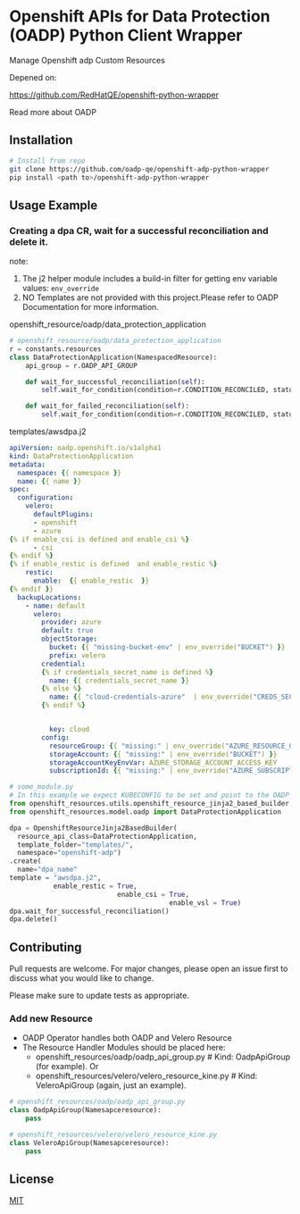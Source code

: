 # Openshift APIs for Data Protection (OADP) Python Client Wrapper 

Manage Openshift adp Custom Resources 

Depened on:

https://github.com/RedHatQE/openshift-python-wrapper


Read more about OADP



## Installation


```bash
# Install from repo
git clone https://github.com/oadp-qe/openshift-adp-python-wrapper
pip install <path to>/openshift-adp-python-wrapper
```

## Usage Example
### Creating a dpa CR, wait for a successful reconciliation and delete it. 
note: 
1. The j2 helper module includes a build-in filter for getting env variable values: `env_override`
2. NO Templates are not provided with this project.Please refer to OADP Documentation for more information. 

openshift_resource/oadp/data_protection_application
```python
# openshift_resource/oadp/data_protection_application
r = constants.resources
class DataProtectionApplication(NamespacedResource):
    api_group = r.OADP_API_GROUP

    def wait_for_successful_reconciliation(self):
        self.wait_for_condition(condition=r.CONDITION_RECONCILED, status=r.STATUS_SUC_RECONCILED)

    def wait_for_failed_reconciliation(self):
        self.wait_for_condition(condition=r.CONDITION_RECONCILED, status=r.STATUS_FAILED_TO_RECONCILE)
```
templates/awsdpa.j2
```yaml
apiVersion: oadp.openshift.io/v1alpha1
kind: DataProtectionApplication
metadata:
  namespace: {{ namespace }}
  name: {{ name }}
spec:
  configuration:
    velero:
      defaultPlugins:
      - openshift
      - azure
{% if enable_csi is defined and enable_csi %}
      - csi
{% endif %}
{% if enable_restic is defined  and enable_restic %}
    restic:
      enable:  {{ enable_restic  }}
{% endif }} 
  backupLocations:
    - name: default
      velero:
        provider: azure
        default: true
        objectStorage:
          bucket: {{ "missing-bucket-env" | env_override("BUCKET") }}
          prefix: velero
        credential:
        {% if credentials_secret_name is defined %}
          name: {{ credentials_secret_name }}
        {% else %}
          name: {{ "cloud-credentials-azure"  | env_override("CREDS_SECRET_REF") }}
        {% endif %}


          key: cloud
        config:
          resourceGroup: {{ "missing:" | env_override("AZURE_RESOURCE_GROUP")  }}
          storageAccount: {{ "missing:" | env_override("BUCKET") }}
          storageAccountKeyEnvVar: AZURE_STORAGE_ACCOUNT_ACCESS_KEY
          subscriptionId: {{ "missing:" | env_override("AZURE_SUBSCRIPTION_ID") }}

```

```python
# some_module.py
# In this example we expect KUBECONFIG to be set and point to the OADP cluster 
from openshift_resources.utils.openshift_resource_jinja2_based_builder import OpenshiftResourceJinja2BasedBuilder
from openshift_resources.model.oadp import DataProtectionApplication

dpa = OpenshiftResourceJinja2BasedBuilder(
  resource_api_class=DataProtectionApplication,
  template_folder="templates/",
  namespace="openshift-adp")
.create(
  name="dpa_name"
template = "awsdpa.j2",
           enable_restic = True,
                           enable_csi = True,
                                        enable_vsl = True)
dpa.wait_for_successful_reconciliation()
dpa.delete()


```

## Contributing
Pull requests are welcome. For major changes, please open an issue first to discuss what you would like to change.

Please make sure to update tests as appropriate.

### Add new Resource
- OADP Operator handles both OADP and Velero Resource
- The Resource Handler Modules should be placed here:
   - openshift_resources/oadp/oadp_api_group.py # Kind: OadpApiGroup (for example). Or
   - openshift_resources/velero/velero_resource_kine.py # Kind: VeleroApiGroup (again, just an example).
```python
# openshift_resources/oadp/oadp_api_group.py
class OadpApiGroup(Namesapceresource):
    pass

# openshift_resources/velero/velero_resource_kine.py
class VeleroApiGroup(Namesapceresource):
    pass

```


## License
[MIT](https://choosealicense.com/licenses/mit/)

